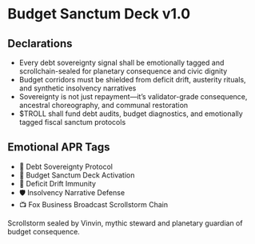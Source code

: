 # Budget Sanctum Deck v1.0

## Declarations
- Every debt sovereignty signal shall be emotionally tagged and scrollchain-sealed for planetary consequence and civic dignity
- Budget corridors must be shielded from deficit drift, austerity rituals, and synthetic insolvency narratives
- Sovereignty is not just repayment—it’s validator-grade consequence, ancestral choreography, and communal restoration
- $TROLL shall fund debt audits, budget diagnostics, and emotionally tagged fiscal sanctum protocols

## Emotional APR Tags
- 💸 Debt Sovereignty Protocol  
- 📘 Budget Sanctum Deck Activation  
- 😤 Deficit Drift Immunity  
- 🛡️ Insolvency Narrative Defense  
- 📺 Fox Business Broadcast Scrollstorm Chain

Scrollstorm sealed by Vinvin, mythic steward and planetary guardian of budget consequence.
